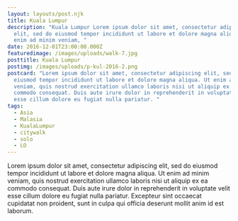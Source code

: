 ```yaml
---
layout: layouts/post.njk
title: Kuala Lumpur
description: "Kuala Lumpur Lorem ipsum dolor sit amet, consectetur adipiscing
  elit, sed do eiusmod tempor incididunt ut labore et dolore magna aliqua. Ut
  enim ad minim veniam, "
date: 2016-12-01T23:00:00.000Z
featuredimage: /images/uploads/walk-7.jpg
posttitle: Kuala Lumpur
postimg: /images/uploads/p-kul-2016-2.png
postcard: "Lorem ipsum dolor sit amet, consectetur adipiscing elit, sed do
  eiusmod tempor incididunt ut labore et dolore magna aliqua. Ut enim ad minim
  veniam, quis nostrud exercitation ullamco laboris nisi ut aliquip ex ea
  commodo consequat. Duis aute irure dolor in reprehenderit in voluptate velit
  esse cillum dolore eu fugiat nulla pariatur. "
tags:
  - Asia
  - Malasia
  - KualaLumpur
  - citywalk
  - solo
  - LO
---
```

<!--StartFragment-->

Lorem ipsum dolor sit amet, consectetur adipiscing elit, sed do eiusmod tempor incididunt ut labore et dolore magna aliqua. Ut enim ad minim veniam, quis nostrud exercitation ullamco laboris nisi ut aliquip ex ea commodo consequat. Duis aute irure dolor in reprehenderit in voluptate velit esse cillum dolore eu fugiat nulla pariatur. Excepteur sint occaecat cupidatat non proident, sunt in culpa qui officia deserunt mollit anim id est laborum.

<!--EndFragment-->